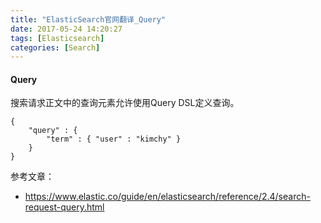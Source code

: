 ```yaml
---
title: "ElasticSearch官网翻译_Query"
date: 2017-05-24 14:20:27
tags: [Elasticsearch]
categories: [Search]
---
```


#### Query

搜索请求正文中的查询元素允许使用Query DSL定义查询。

```
{
    "query" : {
        "term" : { "user" : "kimchy" }
    }
}
```

参考文章：

- https://www.elastic.co/guide/en/elasticsearch/reference/2.4/search-request-query.html


